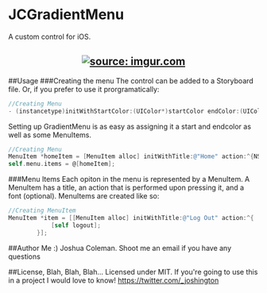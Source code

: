 # JCGradientMenu
A custom control for iOS. 
<h2 align="center"> 
  <a href="http://imgur.com/ToPStWB"><img src="http://i.imgur.com/ToPStWB.gif?1" title="source: imgur.com" /></a>
</h2>

##Usage
###Creating the menu
The control can be added to a Storyboard file. Or, if you prefer to use it prorgramatically:
```objective-c
//Creating Menu
- (instancetype)initWithStartColor:(UIColor*)startColor endColor:(UIColor*)endColor;
```
Setting up GradientMenu is as easy as assigning it a start and endcolor as well as some MenuItems.
```objective-c
//Creating Menu
MenuItem *homeItem = [MenuItem alloc] initWithTitle:@"Home" action:^{NSLog(@"Home Pressed");}];
self.menu.items = @[homeItem]; 
```

###Menu Items
Each opiton in the menu is represented by a MenuItem. A MenuItem has a title, an action that is performed upon pressing it, and a font (optional). MenuItems are created like so:
```objective-c
//Creating MenuItem
MenuItem *item = [[MenuItem alloc] initWithTitle:@"Log Out" action:^{
            [self logout]; 
        }];
```

##Author
Me :)
Joshua Coleman. Shoot me an email if you have any questions

##License, Blah, Blah, Blah...
Licensed under MIT. If you're going to use this in a project I would love to know!
https://twitter.com/_joshington
